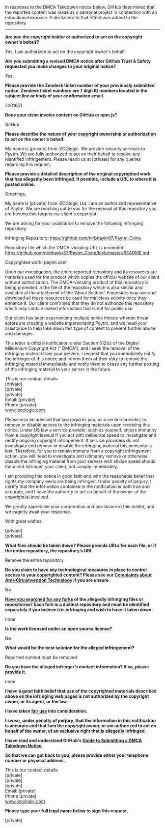In response to the DMCA Takedown notice below, GitHub determined that the reported content was made as a personal project in connection with an educational exercise. A disclaimer to that effect was added to the repository.

---

**Are you the copyright holder or authorized to act on the copyright owner's behalf?**

Yes, I am authorized to act on the copyright owner's behalf.

**Are you submitting a revised DMCA notice after GitHub Trust & Safety requested you make changes to your original notice?**

Yes

**Please provide the Zendesk ticket number of your previously submitted notice. Zendesk ticket numbers are 7 digit ID numbers located in the subject line or body of your confirmation email.**

2201651

**Does your claim involve content on GitHub or npm.js?**

GitHub

**Please describe the nature of your copyright ownership or authorization to act on the owner's behalf.**

My name is [private] from iZOOlogic. We provide security services to Paytm. We are fully authorized to act on their behalf to resolve any identified infringement. Please reach us at [private] for any queries regarding this request.

**Please provide a detailed description of the original copyrighted work that has allegedly been infringed. If possible, include a URL to where it is posted online.**

Greetings,

My name is [private] from iZOOlogic Ltd. I am an authorized representative of Paytm. We are reaching out to you for the removal of this repository you are hosting that targets our client's copyright.

We are asking for your assistance to remove the following infringing repository:

Infringing Repository: https://github.com/nirbhaykr87/Paytm_Clone

Repository file which the DMCA-violating URL is promoted: https://github.com/nirbhaykr87/Paytm_Clone/blob/master/README.md

Copyrighted work: paytm.com

Upon our investigation, the entire reported repository and its resources are materials used for the product which copies the official website of our client without authorization. The DMCA-violating product of this repository is being promoted in the file of the repository which is also similar and available at the attachment of the 'About Section'. Fraudsters may use and download all these resources be used for malicious activity once they enhance it. Our client confirmed that they do not authorize this repository which may contain leaked information that is not for public use.

Our client has been experiencing multiple online threats wherein threat actors are creating a website impersonating Paytm, and we need your assistance to help take down this type of content to prevent further abuse and damages.

This letter is official notification under Section 512(c) of the Digital Millennium Copyright Act (” DMCA”), and I seek the removal of the infringing material from your servers. I request that you immediately notify the infringer of this notice and inform them of their duty to remove the infringing material immediately and notify them to cease any further posting of the infringing material to your server in the future.

This is our contact details:  
[private]  
[private]  
[private]  
Email: [private]  
Phone [private]  
www.izoologic.com

Please also be advised that law requires you, as a service provider, to remove or disable access to the infringing materials upon receiving this notice. Under US law a service provider, such as yourself, enjoys immunity from a copyright lawsuit if you act with deliberate speed to investigate and rectify ongoing copyright infringement. If service providers do not investigate and remove or disable the infringing material this immunity is lost. Therefore, for you to remain immune from a copyright infringement action, you will need to investigate and ultimately remove or otherwise disable the infringing material from your servers with all due speed should the direct infringer, your client, not comply immediately.

I am providing this notice in good faith and with the reasonable belief that rights my company owns are being infringed. Under penalty of perjury, I certify that the information contained in the notification is both true and accurate, and I have the authority to act on behalf of the owner of the copyright(s) involved.

We greatly appreciate your cooperation and assistance in this matter, and we eagerly await your response.

With great wishes,

[private]  
[private]  

**What files should be taken down? Please provide URLs for each file, or if the entire repository, the repository’s URL.**

Remove the entire repository.

**Do you claim to have any technological measures in place to control access to your copyrighted content? Please see our <a href="https://docs.github.com/articles/guide-to-submitting-a-dmca-takedown-notice#complaints-about-anti-circumvention-technology">Complaints about Anti-Circumvention Technology</a> if you are unsure.**

No

**<a href="https://docs.github.com/articles/dmca-takedown-policy#b-what-about-forks-or-whats-a-fork">Have you searched for any forks</a> of the allegedly infringing files or repositories? Each fork is a distinct repository and must be identified separately if you believe it is infringing and wish to have it taken down.**

none

**Is the work licensed under an open source license?**

No

**What would be the best solution for the alleged infringement?**

Reported content must be removed

**Do you have the alleged infringer’s contact information? If so, please provide it.**

none

**I have a good faith belief that use of the copyrighted materials described above on the infringing web pages is not authorized by the copyright owner, or its agent, or the law.**

**I have taken <a href="https://www.lumendatabase.org/topics/22">fair use</a> into consideration.**

**I swear, under penalty of perjury, that the information in this notification is accurate and that I am the copyright owner, or am authorized to act on behalf of the owner, of an exclusive right that is allegedly infringed.**

**I have read and understand GitHub's <a href="https://docs.github.com/articles/guide-to-submitting-a-dmca-takedown-notice/">Guide to Submitting a DMCA Takedown Notice</a>.**

**So that we can get back to you, please provide either your telephone number or physical address.**

This is our contact details:  
[private]  
[private]  
[private]  
Email: [private]  
Phone [private]  
www.izoologic.com

**Please type your full legal name below to sign this request.**

[private]  
